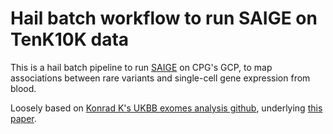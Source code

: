 # Hail batch workflow to run SAIGE on TenK10K data 

This is a hail batch pipeline to run [SAIGE]() on CPG's GCP, to map associations between rare variants and single-cell gene expression from blood.

Loosely based on [Konrad K's UKBB exomes analysis github](https://github.com/Nealelab/ukb_exomes), underlying [this paper](https://www.sciencedirect.com/science/article/pii/S2666979X22001100).

